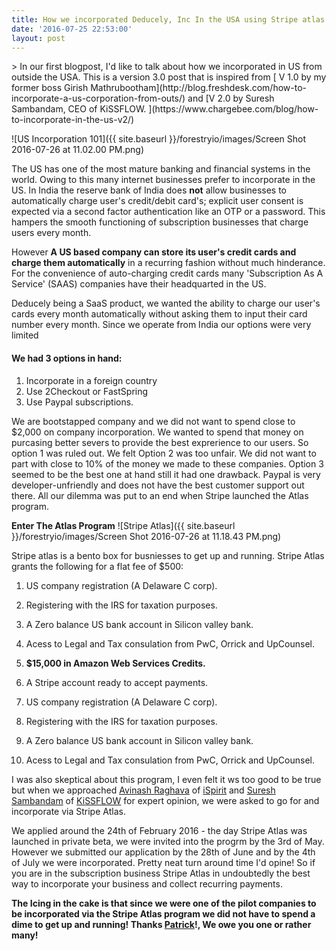 ```yaml
---
title: How we incorporated Deducely, Inc In the USA using Stripe atlas
date: '2016-07-25 22:53:00'
layout: post
---
```

<meta property="og:title" content="How we incorporated Deducely, Inc In the USA using Stripe Atlas" />
> In our first blogpost, I'd like to talk about how we incorporated in US from outside the USA. This is a version 3.0 post that is inspired from [ V 1.0 by my former boss Girish Mathrubootham](http://blog.freshdesk.com/how-to-incorporate-a-us-corporation-from-outs/) and [V 2.0 by Suresh Sambandam, CEO of KiSSFLOW. ](https://www.chargebee.com/blog/how-to-incorporate-in-the-us-v2/)

![US Incorporation 101]({{ site.baseurl }}/forestryio/images/Screen Shot 2016-07-26 at 11.02.00 PM.png)


The US has one of the most mature banking and financial systems in the world. Owing to this  many internet businesses prefer to incorporate in the US. In India the reserve bank of India does **not** allow businesses to automatically charge user's credit/debit card's; explicit user consent is expected via a second factor authentication like an OTP or a password. This hampers the smooth functioning of subscription businesses that charge users every month. 

However **A US based company can store its user's credit cards and charge them automatically** in a recurring fashion without much hinderance. For the convenience of auto-charging credit cards many 'Subscription As A Service' (SAAS) companies have their headquarted in the US.

Deducely being a SaaS product, we wanted the ability to charge our user's cards every month automatically without asking them to input their card number every month. Since we operate from India our options were very limited

#### We had 3 options in hand:
1. Incorporate in a foreign country
2. Use 2Checkout or FastSpring
3. Use Paypal subscriptions.

We are bootstapped company and we did not want to spend close to $2,000 on company incorporation. We wanted to spend that money on purcasing better severs to provide the best exprerience to our users. So option 1 was ruled out. We felt Option 2 was too unfair. We did not want to part with close to 10% of the money we made to these companies. Option 3 seemed to be the best one at hand still it had one drawback. Paypal is very developer-unfriendly and does not have the best customer support out there. All our dilemma was put to an end when Stripe launched the Atlas program.

**Enter The Atlas Program**
![Stripe Atlas]({{ site.baseurl }}/forestryio/images/Screen Shot 2016-07-26 at 11.18.43 PM.png)

Stripe atlas is a bento box  for busniesses to get up and running. Stripe Atlas grants the following for a flat fee of $500:
1. US company registration (A Delaware C corp).
2. Registering with the IRS for taxation purposes.
3. A Zero balance US bank account in Silicon valley bank. 
4. Acess to Legal and Tax consulation from PwC, Orrick and UpCounsel.
5. **$15,000 in Amazon Web Services Credits.** 
6. A Stripe account ready to accept payments. 

1. US company registration (A Delaware C corp).
2. Registering with the IRS for taxation purposes.
3. A Zero balance US bank account in Silicon valley bank. 
4. Acess to Legal and Tax consulation from PwC, Orrick and UpCounsel.


I was also skeptical about this program, I even felt it ws too good to be true but when we approached  [Avinash Raghava](https://twitter.com/avinashraghava) of [iSpirit](http://www.ispirt.in)  and [Suresh Sambandam](https://twitter.com/sureshsambandam) of [KiSSFLOW](https://kissflow.com) for expert opinion, we were asked to go for and incorporate via Stripe Atlas.


We applied around the 24th of February 2016 - the day Stripe Atlas was launched in private beta, we were invited into the progrm by the 3rd of May. However we submitted our application by the 28th of June and by the 4th of July we were incorporated. Pretty neat turn around time I'd opine! So if you are in the subscription business Stripe Atlas in undoubtedly the best way to incorporate your business and collect recurring payments. 

**The Icing in the cake is that since we were one of the pilot companies to be incorporated via the Stripe Atlas program we did not have to spend a dime to get up and running! Thanks [Patrick](https://twitter.com/patrickc)!, We owe you one or rather many!**